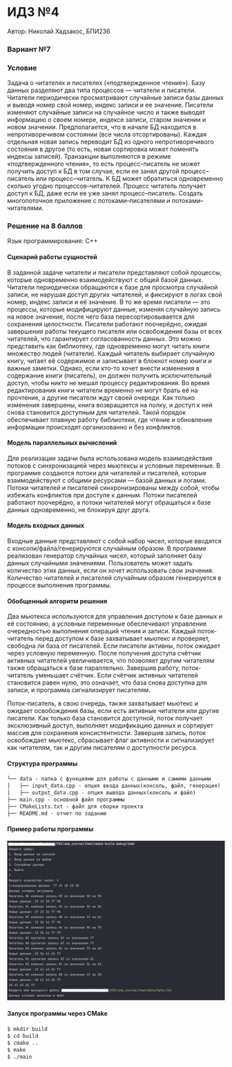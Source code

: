 # ИДЗ №4
Автор: Николай Хадзакос, БПИ236
### Вариант №7
### Условие
Задача о читателях и писателях («подтвержденное чтение»). Базу
данных разделяют два типа процессов — читатели и писатели. Читатели периодически просматривают
случайные записи базы данных и выводя номер свой номер, 
индекс записи и ее значение. 
Писатели изменяют случайные записи на случайное число и также выводят информацию о своем номере, 
индексе записи, старом значении и новом значении. Предполагается, что в начале БД находится в
непротиворечивом состоянии (все числа отсортированы). Каждая
отдельная новая запись переводит БД из одного непротиворечивого состояния в другое (то есть, новая сортировка может поменять
индексы записей). Транзакции выполняются в режиме «подтвержденного чтения», 
то есть процесс-писатель не может получить доступ 
к БД в том случае, если ее занял другой процесс–писатель или
процесс–читатель. К БД может обратиться одновременно сколько
угодно процессов–читателей. Процесс читатель получает доступ к
БД, даже если ее уже занял процесс–писатель. Создать многопоточное приложение 
с потоками–писателями и потоками–читателями.

### Решение на 8 баллов
Язык программирования: С++
#### Сценарий работы сущностей
В заданной задаче читатели и писатели представляют собой процессы, которые одновременно взаимодействуют с общей базой данных. Читатели периодически обращаются к базе для просмотра случайной записи, не нарушая доступ других читателей, и фиксируют в логах свой номер, индекс записи и её значение.
В то же время писатели — это процессы, которые модифицируют данные, изменяя случайную запись на новое значение, после чего база пересортировывается для сохранения целостности.
Писатели работают поочерёдно, ожидая завершения работы текущего писателя или освобождения базы от всех читателей, что гарантирует согласованность данных.
Это можно представить как библиотеку, где одновременно могут читать книги множество людей (читатели). Каждый читатель выбирает случайную книгу, читает её содержимое и записывает в блокнот номер книги и важные заметки. Однако, если кто-то хочет внести изменения в содержание книги (писатель), он должен получить исключительный доступ, чтобы никто не мешал процессу редактирования. Во время редактирования книги читатели временно не могут брать её на прочтение, а другие писатели ждут своей очереди. Как только изменения завершены, книга возвращается на полку, и доступ к ней снова становится доступным для читателей. Такой порядок обеспечивает плавную работу библиотеки, где чтение и обновление информации происходят организованно и без конфликтов.

#### Модель параллельных вычислений
Для реализации задачи была использована модель взаимодействия потоков с синхронизацией через мьютексы и условные переменные. В программе создаются потоки для читателей и писателей, которые взаимодействуют с общими ресурсами — базой данных и логами. Потоки читателей и писателей синхронизированы между собой, чтобы избежать конфликтов при доступе к данным. Потоки писателей работают поочерёдно, а потоки читателей могут обращаться к базе данных одновременно, не блокируя друг друга.

#### Модель входных данных
Входные данные представляют с собой набор чисел, которые вводятся с консоли/файла/генерируются случайным образом. В программе реализован генератор случайных чисел, который заполняет базу данных случайными значениями. Пользователь может задать количество этих данных, если он хочет использовать свои значения. Количество читателей и писателей случайным образом генерируется в процессе выполнения программы.

#### Обобщенный алгоритм решения
Два мьютекса используются для управления доступом к базе данных и её состоянию, а условные переменные обеспечивают управление очередностью выполнения операций чтения и записи. Каждый поток-читатель перед доступом к базе захватывает мьютекс и проверяет, свободна ли база от писателей. Если писатели активны, поток ожидает через условную переменную. После получения доступа счётчик активных читателей увеличивается, что позволяет другим читателям также обращаться к базе параллельно. Завершив работу, поток-читатель уменьшает счётчик. Если счётчик активных читателей становится равен нулю, это означает, что база снова доступна для записи, и программа сигнализирует писателям.

Поток-писатель, в свою очередь, также захватывает мьютекс и ожидает освобождения базы, если есть активные читатели или другие писатели. Как только база становится доступной, поток получает эксклюзивный доступ, выполняет модификацию данных и сортирует массив для сохранения консистентности. Завершив запись, поток освобождает мьютекс, сбрасывает флаг активности и сигнализирует как читателям, так и другим писателям о доступности ресурса.

#### Структура программы
```
└── data - папка с функциями для работы с данными и самими данными
│   ├── input_data.cpp - опция ввода данных(консоль, файл, генерация)
│   ├── output_data.cpp - опция вывода данных(консоль и файл)
├── main.cpp - основной файл программы
├── CMakeLists.txt - файл для сборки проекта
├── README.md - отчет по заданию
```

#### Пример работы программы
![img.png](imgs/img_1.png)

#### Запуск программы через СMake
```
$ mkdir build
$ cd build
$ cmake ..
$ make
$ ./main
```

